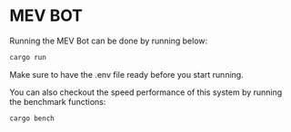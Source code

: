 # MEV BOT

Running the MEV Bot can be done by running below:

```bash
cargo run
```

Make sure to have the .env file ready before you start running.

You can also checkout the speed performance of this system by running the benchmark functions:

```bash
cargo bench
```
